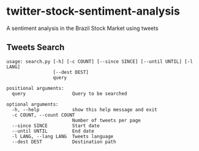 # twitter-stock-sentiment-analysis
A sentiment analysis in the Brazil Stock Market using tweets

## Tweets Search

```
usage: search.py [-h] [-c COUNT] [--since SINCE] [--until UNTIL] [-l LANG]
                 [--dest DEST]
                 query

positional arguments:
  query                 Query to be searched

optional arguments:
  -h, --help            show this help message and exit
  -c COUNT, --count COUNT
                        Number of tweets per page
  --since SINCE         Start date
  --until UNTIL         End date
  -l LANG, --lang LANG  Tweets language
  --dest DEST           Destination path
```